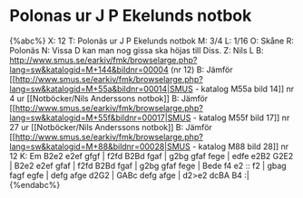 # Polonas ur J P Ekelunds notbok

{%abc%}
X: 12
T: Polonäs ur J P Ekelunds notbok
M: 3/4
L: 1/16
O: Skåne
R: Polonäs
N: Vissa D kan man nog gissa ska höjas till Diss.
Z: Nils L
B: http://www.smus.se/earkiv/fmk/browselarge.php?lang=sw&katalogid=M+144&bildnr=00004 (nr 12)
B: Jämför [[http://www.smus.se/earkiv/fmk/browselarge.php?lang=sw&katalogid=M+55a&bildnr=00014|SMUS - katalog M55a bild 14]] nr 4 ur [[Notböcker/Nils Anderssons notbok]]
B: Jämför [[http://www.smus.se/earkiv/fmk/browselarge.php?lang=sw&katalogid=M+55f&bildnr=00017|SMUS - katalog M55f bild 17]] nr 27 ur [[Notböcker/Nils Anderssons notbok]]
B: Jämför [[http://www.smus.se/earkiv/fmk/browselarge.php?lang=sw&katalogid=M+88&bildnr=00028|SMUS - katalog M88 bild 28]] nr 12
K: Em
B2e2 e2ef gfgf | f2fd B2Bd fgaf | g2bg gfaf fege | edfe e2B2 G2E2 |
B2e2 e2ef gfaf | f2fd B2Bd fgaf | g2bg gfaf fege | Bede f4 e2 ::
f2 | gbag fagf egfe | defg afge d2G2 | GABc defg afge | d2>e2 dcBA B4 :|
{%endabc%}
